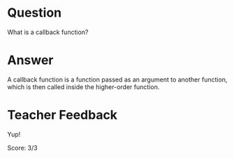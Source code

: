 # Question

What is a callback function?

# Answer

<!-- A call backs allow us to reuse code.
First class citizens. -->

A callback function is a function passed as an argument to another function, which is then called inside the higher-order function.

# Teacher Feedback

Yup!

Score: 3/3
